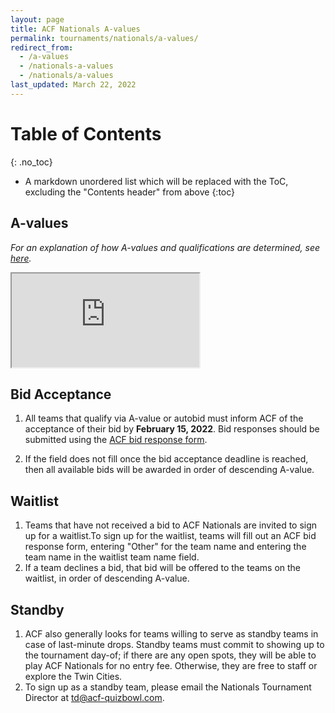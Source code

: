 ```yaml
---
layout: page
title: ACF Nationals A-values
permalink: tournaments/nationals/a-values/
redirect_from:
  - /a-values
  - /nationals-a-values
  - /nationals/a-values
last_updated: March 22, 2022
---
```


# Table of Contents

{: .no_toc}
* A markdown unordered list which will be replaced with the ToC, excluding the "Contents header" from above
{:toc}

## A-values

*For an explanation of how A-values and qualifications are determined, see [here](tournaments/nationals/qualification).*

<iframe src="https://docs.google.com/spreadsheets/d/e/2PACX-1vTMX61yMsz8Zg5HVKySWrAhZAliMtKxbmlRvdBlLqGiwRzEfEmHa6hKYkANuGJp-tDftBIhrsiqreu3/pubhtml?gid=0&amp;single=true&amp;widget=true&amp;headers=false" class="a-values"></iframe>

## Bid Acceptance

1. All teams that qualify via A-value or autobid must inform ACF of the acceptance of their bid by **February 15, 2022**. Bid responses should be submitted using the [ACF bid response form](https://forms.gle/Quwdu5a5MfzT6b8ZA).

2. If the field does not fill once the bid acceptance deadline is reached, then all available bids will be awarded in order of descending A-value.

## Waitlist

1. Teams that have not received a bid to ACF Nationals are invited to sign up for a waitlist.To sign up for the waitlist, teams will fill out an ACF bid response form, entering "Other" for the team name and entering the team name in the waitlist team name field.
2. If a team declines a bid, that bid will be offered to the teams on the waitlist, in order of descending A-value.

## Standby

1. ACF also generally looks for teams willing to serve as standby teams in case of last-minute drops. Standby teams must commit to showing up to the tournament day-of; if there are any open spots, they will be able to play ACF Nationals for no entry fee. Otherwise, they are free to staff or explore the Twin Cities.
2. To sign up as a standby team, please email the Nationals Tournament Director at [td@acf-quizbowl.com](mailto:td@acf-quizbowl.com).
